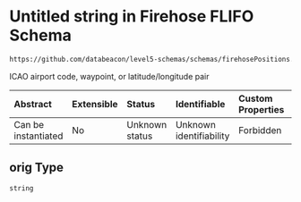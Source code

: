 # Untitled string in Firehose FLIFO Schema

```txt
https://github.com/databeacon/level5-schemas/schemas/firehosePositions.schema.json#/properties/orig
```

ICAO airport code, waypoint, or latitude/longitude pair

| Abstract            | Extensible | Status         | Identifiable            | Custom Properties | Additional Properties | Access Restrictions | Defined In                                                                                |
| :------------------ | :--------- | :------------- | :---------------------- | :---------------- | :-------------------- | :------------------ | :---------------------------------------------------------------------------------------- |
| Can be instantiated | No         | Unknown status | Unknown identifiability | Forbidden         | Allowed               | none                | [firehoseFLIFO.schema.json\*](../../out/firehoseFLIFO.schema.json "open original schema") |

## orig Type

`string`
